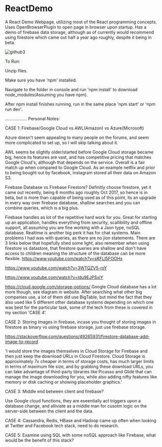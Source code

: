 # ReactDemo
A React Demo Webpage, utilizing most of the React programming concepts. Uses OpenBrowserPlugin to open page in browser upon startup. Has a demo of firebase data storage, although as of currently would recommend using firestore which came out half a year ago roughly, despite it being in beta.

![github3](https://user-images.githubusercontent.com/34944774/38452983-6a5a29f4-3a1c-11e8-9895-fa092e8c6b9d.png)

To Run:

Unzip files.

Make sure you have 'npm' installed.

Navigate to the folder in console and run 'npm install' to download node_modules(Assuming you have npm).

After npm install finishes running, run in the same place 'npm start' or 'npm run dev'.

..................
Personal Notes:

CASE 1: Firebase/Google Cloud vs AWL(Amazon) vs Azure(Microsoft)

Azure doesn't seem appealing to many people on the forums, and seem more complicated to set up, so I will skip talking about it.

AWL seems be slightly older/started before Google Cloud storage became big, hence its features are vast, and has competitive pricing that matches Google Cloud's, although that depends on the service. Overall is a fair match up when compared to Google Cloud. As an example netflix and prior to being bought out by facebook, instagram stored all their data on Amazon S3.

Firebase Database vs Firebase Firestore? Definitly choose firestore, yet it came out recently, being 6 months ago roughly Oct 2017, so hence is in beta, but is more than capable of being used as of this point, its an upgrade in every way over firebase database, shallow searches and you can combine queries, which is a big plus.

Firebase handles as lot of the repetitive hard work for you. Great for starting up an application, handles everything from security, scallibility and offline support, all assuming you are fine working with a Json type, noSQL database. Realtime is another big perk it has for chat systems. Main problems I had was with queries, as there are no jion statements. There are 3 links below that hopefully shed some light, also remember when using firestore vs datastore, that firestore queries are shallow and don't have access to children meaning the structure of the database can be more flexible.
https://www.youtube.com/watch?v=sKFLI5FOOHs

https://www.youtube.com/watch?v=3WTQZV5-roY

https://www.youtube.com/watch?v=Idu9EJPSxiY

https://cloud.google.com/storage-options/
Google Cloud database has a lot more though, see diagram in website. After searching what other big companies use, a lot of them did use BigTable, but mind the fact that they also used like 5 different other database systems depending on which one was best for the particular task, some of the tech from these is covered in my section 'CASE 4'.

CASE 2: Storing Images in firebase, incase you thought of storing images in firestore as binary vs using firebase storage, just use firebase storage.

https://stackoverflow.com/questions/49265931/firestore-database-add-image-to-record

'I would store the images themselves in Cloud Storage for Firebase and then just keep the download URLs in Cloud Firestore. Cloud Storage is approximately 7x cheaper in terms of storage costs, has much larger limits in terms of maximum file size, and by grabbing these download URLs, you can take advantage of third-party libraries like Picasso and Glide that can manage the image downloading for you, while also adding nifty features like memory or disk caching or showing placeholder graphics.'


CASE 3: Middle end between client and firebase?

Use Google cloud functions, they are eseentially act triggers upon a database change, and alliviate as a middle man for cusotm logic on the server-side between the client and the data.


CASE 4: Cassandra, Redis, HBase and Hadoop came up often when looking at Twitter and Facebook tech stack, need to do research.

CASE 5: Examine using SQL with some noSQL approach like Firebase, what would be the benefit of this stack?
